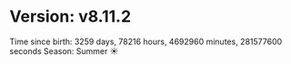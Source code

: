 # Version: v8.11.2
Time since birth: 3259 days, 78216 hours, 4692960 minutes, 281577600 seconds
Season: Summer ☀️
